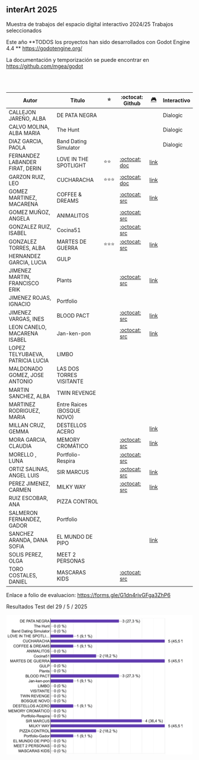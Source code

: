 ## interArt 2025

Muestra de trabajos del espacio digital interactivo 2024/25 Trabajos seleccionados

Este año **TODOS los proyectos han sido desarrollados con Godot Engine 4.4 **  https://godotengine.org/

La documentación y temporización se puede encontrar en https://github.com/mgea/godot

<br>




<br>


| Autor                            | Título                    |  ⭐  | :octocat:   Github                                       | [ :video_game: ](http://itch.io/)                                |  Interactivo       |
| -------------------------------- | --------------------------| ---- | ---------------------------------------------- | --------------------------------------------------------- | ------  |
| CALLEJON JAREÑO, ALBA            | DE PATA NEGRA             |      |                                                |                                                           | Dialogic|
| CALVO MOLINA, ALBA MARIA         | The Hunt                  |      |                                                |                                                           | Dialogic |
| DIAZ GARCIA, PAOLA               | Band Dating Simulator     |      |                                                                             |                                                           | Dialogic|
| FERNANDEZ LABANDER FIRAT, DERIN  | LOVE IN THE SPOTLIGHT     |⭐⭐  | [ :octocat: doc ](https://github.com/yildizcreature/Love-in-the-Spotlight)  | [link](https://yildizcreature.itch.io/love-in-the-spotlight)      | |
| GARZON RUIZ, LEO                 | CUCHARACHA                |⭐⭐⭐| [ :octocat: doc ](https://github.com/LeoGarru)                              | [link](https://leogarru.itch.io/)                      | |
| GOMEZ MARTINEZ, MACARENA         | COFFEE & DREAMS           |      | [ :octocat: src ](https://github.com/macarenagm05/cmi)                      | [link](https://macarenagm05.itch.io/coffee-dreams)    | | 
| GOMEZ MUÑOZ, ANGELA              | ANIMALITOS                |      | [ :octocat: src ](https://github.com/angelagomuz/cmi)             |                                                           | |
| GONZALEZ RUIZ, ISABEL            | Cocina51                  |      | [ :octocat: src ](https://github.com/8darov/Martes)               |                                                           | |
| GONZALEZ TORRES, ALBA            | MARTES DE GUERRA          |⭐⭐⭐| [ :octocat: src ](https://github.com/8darov/cmi)                  | [link](https://8darov.itch.io/martes)               | |
| HERNANDEZ GARCIA, LUCIA          | GULP                      |      |                                                |                                                           ||
| JIMENEZ MARTIN, FRANCISCO ERIK   | Plants                    |      | [ :octocat: src ](https://github.com/Elgordolo/plant-s)           | [link](https://elgorlodo.itch.io/plants)               | |
| JIMENEZ ROJAS, IGNACIO           | Portfolio                 |      |                                                |                                                           ||
| JIMENEZ VARGAS, INES             | BLOOD PACT                |      | [ :octocat: src ](https://github.com/Sara-hedgehog/cmi)           | [link](https://sara-hedgehog.itch.io/bloodpact)              ||
| LEON CANELO, MACARENA ISABEL     | Jan-ken-pon               |      | [ :octocat: src ](https://github.com/LeonMIC)                     | [link](https://m-ilc.itch.io/yan-ken-pon)            ||
| LOPEZ TELYUBAEVA, PATRICIA LUCIA | LIMBO                     |      |                                                |                                                           ||
| MALDONADO GOMEZ, JOSE ANTONIO    | LAS DOS TORRES VISITANTE  |      |                                                |                                                           ||
| MARTIN SANCHEZ, ALBA             | TWIN REVENGE              |     |                                                |                                                           ||
| MARTINEZ RODRIGUEZ, MARIA        | Entre Raices  (BOSQUE NOVO) |    |                                                |                                                           ||
| MILLAN CRUZ, GEMMA               | DESTELLOS ACERO            |     |                                                | [link](https://itch.io/profile/gemmitta)                          ||
| MORA GARCIA, CLAUDIA             | MEMORY CROMÁTICO           |     | [ :octocat: src ]( https://github.com/clau8-mora/cmi)     | [link](https://clau8-mora.itch.io/memory-cromtico-invertido)           | |
| MORELLO , LUNA                   | Portfolio-Respira          |     | [ :octocat: src ](https://github.com/lunamorello/cmi)             |                                                           | |
| ORTIZ SALINAS, ANGEL LUIS        | SIR MARCUS                 |     | [ :octocat: src ](https://github.com/newmesis/Sir-Marcus)     | [link](https://gameofnewmesis.itch.io/sirmarcus)                  | |
| PEREZ JIMENEZ, CARMEN            | MILKY WAY                  |     | [ :octocat: src ](https://github.com/CarmenPJ185/cmi/)        | [link](https://possummind.itch.io/milky-way)                      ||
| RUIZ ESCOBAR, ANA                | PIZZA CONTROL              |     |                                                |                                                           ||
| SALMERON FERNANDEZ, GADOR        | Portfolio                  |     |                                                |                                                           ||
| SANCHEZ ARANDA, DANA SOFIA       | EL MUNDO DE PIPO           |     |                                                | [link](https://dana-sofia.itch.io/la-aventura-de-pipo2)           ||
| SOLIS PEREZ, OLGA                | MEET 2 PERSONAS            |     |                                                |                                                           ||
| TORO COSTALES, DANIEL            | MASCARAS KIDS              |     | [ :octocat: src ](https://github.com/DanielToro90/Mascaras-kidzs) |                                                           ||



Enlace a folio de evaluacion: https://forms.gle/G1dn4rjvGFga3ZhP6

Resultados Test del 29 / 5 / 2025

![Resultados](Resultados_Test.png)

